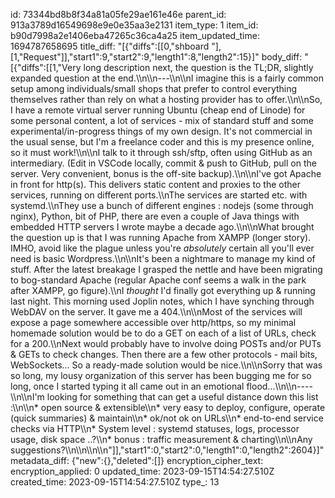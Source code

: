 id: 73344bd8b8f34a81a05fe29ae161e46e
parent_id: 913a3789d16549698e9e0e35aa3e2131
item_type: 1
item_id: b90d7998a2e1406eba47265c36ca4a25
item_updated_time: 1694787658695
title_diff: "[{\"diffs\":[[0,\"shboard \"],[1,\"Request\"]],\"start1\":9,\"start2\":9,\"length1\":8,\"length2\":15}]"
body_diff: "[{\"diffs\":[[1,\"Very long description next, the question is the TL;DR, slightly expanded question at the end.\\\n\\\n---\\\n\\\nI imagine this is a fairly common setup among individuals/small shops that prefer to control everything themselves rather than rely on what a hosting provider has to offer.\\\n\\\nSo, I have a remote virtual server running Ubuntu (cheap end of Linode) for some personal content, a lot of services - mix of  standard stuff and some experimental/in-progress things of my own design. It's not commercial in the usual sense, but I'm a freelance coder and this is my presence online, so it must work!\\\n\\\nI talk to it through ssh/sftp, often using GitHub as an intermediary. (Edit in VSCode locally, commit & push to GitHub, pull on the server. Very convenient, bonus is the off-site backup).\\\n\\\nI've got Apache in front for http(s). This delivers static content and proxies to the other services, running on different ports.\\\nThe services are started etc. with systemd.\\\nThey use a bunch of different engines : nodejs (some through nginx), Python, bit of PHP, there are even a couple of Java things with embedded HTTP servers I wrote maybe a decade ago.\\\n\\\nWhat brought the question up is that I was running Apache from XAMPP (longer story). IMHO, avoid like the plague unless you're *absolutely* certain all you'll ever need is basic Wordpress.\\\n\\\nIt's been a nightmare to manage my kind of stuff. After the latest breakage I grasped the nettle and have been migrating to bog-standard Apache (regular Apache conf seems a walk in the park after XAMPP, go figure).\\\nI *thought* I'd finally got everything up & running last night. This morning used Joplin notes, which I have synching through WebDAV on the server. It gave me a 404.\\\n\\\nMost of the services will expose a page somewhere accessible over http/https, so my minimal homemade solution would be to do a GET on each of a list of URLs, check for a 200.\\\nNext would probably have to involve doing POSTs and/or PUTs & GETs to check changes. Then there are a few other protocols - mail bits, WebSockets... So a ready-made solution would be nice.\\\n\\\nSorry that was so long, my lousy organization of this server has been bugging me for so long, once I started typing it all came out in an emotional flood...\\\n\\\n----\\\n\\\nI'm looking for something that can get a useful distance down this list :\\\n\\\n* open source & extensible\\\n* very easy to deploy, configure, operate (quick summaries) & maintain\\\n* ok/not ok on URLs\\\n* end-to-end service checks via HTTP\\\n* System level : systemd statuses, logs, processor usage, disk space ..?\\\n* bonus : traffic measurement & charting\\\n\\\nAny suggestions?\\\n\\\n\\\n\\\n\"]],\"start1\":0,\"start2\":0,\"length1\":0,\"length2\":2604}]"
metadata_diff: {"new":{},"deleted":[]}
encryption_cipher_text: 
encryption_applied: 0
updated_time: 2023-09-15T14:54:27.510Z
created_time: 2023-09-15T14:54:27.510Z
type_: 13
